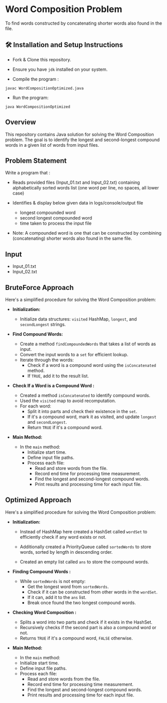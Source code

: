 
# Word Composition Problem

To find words constructed by concatenating shorter words also found in the file.

## 🛠 Installation and Setup Instructions

- Fork & Clone this repository. 

- Ensure you have `jdk` installed on your system.

- Compile the program : 
```
javac WordCompositionOptimized.java
```
- Run the program:
```
java WordCompositionOptimized
```
## Overview
This repository contains Java solution for solving the Word Composition problem. The goal is to identify the longest and second-longest compound words in a given list of words from input files.


## Problem Statement

Write a program that :

- Reads provided files (Input_01.txt and Input_02.txt) containing alphabetically sorted words list (one
word per line, no spaces, all lower case)

- Identifies & display below given data in logs/console/output file
  - longest compounded word
  - second longest compounded word
  - time taken to process the input file

- Note: A compounded word is one that can be constructed by combining (concatenating) shorter words
also found in the same file.

## Input

* Input_01.txt
* Input_02.txt

## BruteForce Approach
Here's a simplified procedure for solving the Word Composition problem:

- **Initialization:**
   - Initialize data structures: `visited` HashMap, `longest`, and `secondLongest` strings.

- **Find Compound Words:**
  - Create a method `findCompoundedWords` that takes a list of words as input.
   - Convert the input words to a `set` for efficient lookup.
   - Iterate through the words:
     - Check if a word is a compound word using the `isConcatenated` method.
     - If `TRUE`, add it to the result list.

- **Check If a Word is a Compound Word :**
   - Created a method `isConcatenated` to identify compound words.
   - Used the `visited` map to avoid recomputation.
   - For each word:
     - Split it into parts and check their existence in the `set`.
     - If it's a compound word, mark it as visited, and update `longest` and `secondLongest`.
     - Return `TRUE` if it's a compound word.

- **Main Method:**
   - In the `main` method:
     - Initialize start time.
     - Define input file paths.
     - Process each file:
       - Read and store words from the file.
       - Record end time for processing time measurement.
       - Find the longest and second-longest compound words.
       - Print results and processing time for each input file.
## Optimized Approach
Here's a simplified procedure for solving the Word Composition problem:

- **Initialization:**
    
    - Instead of HashMap here created a HashSet called `wordSet` to efficiently check if any word exists or not.

    - Additionally created a PriorityQueue called `sortedWords` to store words, sorted by length in descending order.

    - Created an empty list called `ans` to store the compound words.

- **Finding Compound Words :**
   - While `sortedWords` is not empty:
     - Get the longest word from `sortedWords`.
     - Check if it can be constructed from other words in the `wordSet`.
     - If it can, add it to the `ans` list.
     - Break once found the two longest compound words.

- **Checking Word Composition :**
   - Splits a word into two parts and check if it exists in the HashSet.
   - Recursively checks if the second part is also a compound word or not.
   - Returns `TRUE` if it's a compound word, `FALSE` otherwise.

- **Main Method:**
    - In the `main` method:
    - Initialize start time.
     - Define input file paths.
     - Process each file:
       - Read and store words from the file.
       - Record end time for processing time measurement.
       - Find the longest and second-longest compound words.
       - Print results and processing time for each input file.